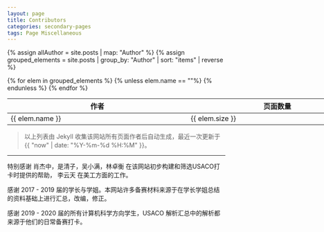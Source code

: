```yaml
---
layout: page
title: Contributors
categories: secondary-pages
tags: Page Miscellaneous
---
```


{% assign allAuthor = site.posts | map: "Author" %}
{% assign grouped_elements = site.posts | group_by: "Author" | sort: "items" | reverse %}

<table style="width: max-content;">
    <thead><tr><th style="width: 25rem;">作者</th><th style="width: 25rem;">页面数量</th></tr></thead>
    <tbody>
{% for elem in grouped_elements %}
{% unless elem.name == ""%}
        <tr><td style="width: 25rem;">{{ elem.name }}</td><td style="width: 25rem;">{{ elem.size }}</td></tr>
{% endunless %}
{% endfor %}
    </tbody>
</table>

> 以上列表由 Jekyll 收集该网站所有页面作者后自动生成，最近一次更新于 {{ "now" | date: "%Y-%m-%d %H:%M" }}。

---

特别感谢 肖杰中，是清子，吴小满，林卓衡 在该网站初步构建和筛选USACO打卡时提供的帮助， 李云天 在美工方面的工作。

感谢 2017 - 2019 届的学长与学姐。本网站许多备赛材料来源于在学长学姐总结的资料基础上进行汇总，改编，修正。 

感谢 2019 - 2020 届的所有计算机科学方向学生，USACO 解析汇总中的解析都来源于他们的日常备赛打卡。